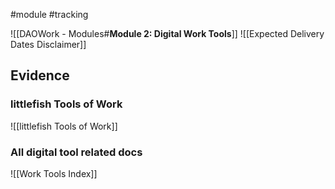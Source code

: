 #module #tracking

![[DAOWork - Modules#**Module 2: Digital Work Tools**]]
![[Expected Delivery Dates Disclaimer]]

## Evidence

### littlefish Tools of Work

![[littlefish Tools of Work]]

### All digital tool related docs

![[Work Tools Index]]